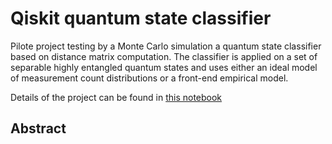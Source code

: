 # Qiskit quantum state classifier
Pilote project testing by a Monte Carlo simulation a quantum state classifier based on distance matrix computation. The classifier is applied on a set of separable highly entangled quantum states and uses either an ideal model of measurement count distributions or a front-end empirical model.

Details of the project can be found in [this notebook](https://github.com/Monte-Carlo-quantum-state-classifier/blog-quantum-state-classifier/blob/gh-pages/1_project_description.ipynb)

## Abstract
